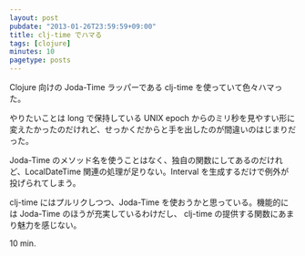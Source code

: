 ```yaml
---
layout: post
pubdate: "2013-01-26T23:59:59+09:00"
title: clj-time でハマる
tags: [clojure]
minutes: 10
pagetype: posts
---
```

Clojure 向けの Joda-Time ラッパーである clj-time を使っていて色々ハマった。

やりたいことは long で保持している UNIX epoch からのミリ秒を見やすい形に変えたかったのだけれど、せっかくだからと手を出したのが間違いのはじまりだった。

Joda-Time のメソッド名を使うことはなく、独自の関数にしてあるのだけれど、LocalDateTime 関連の処理が足りない。Interval を生成するだけで例外が投げられてしまう。

clj-time にはプルリクしつつ、Joda-Time を使おうかと思っている。機能的には Joda-Time のほうが充実しているわけだし、 clj-time の提供する関数にあまり魅力を感じない。

10 min.
